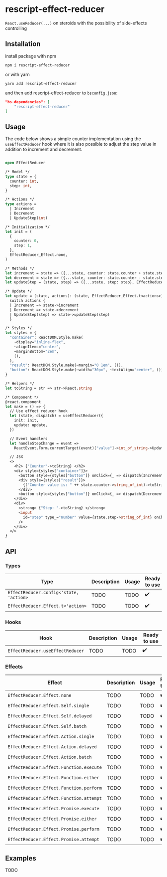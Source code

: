 # rescript-effect-reducer

`React.useReducer(...)` on steroids with the possibility of side-effects controlling

## Installation

install package with npm

```
npm i rescript-effect-reducer
```

or with yarn

```
yarn add rescript-effect-reducer
```

and then add rescript-effect-reducer to `bsconfig.json`:

```json
"bs-dependencies": [
    "rescript-effect-reducer"
]
```

## Usage

The code below shows a simple counter implementation using the `useEffectReducer` hook where it is also possible to adjust the step value in addition to increment and decrement.

```ocaml

open EffectReducer

/* Model */
type state = {
  counter: int,
  step: int,
}

/* Actions */
type actions =
  | Increment
  | Decrement
  | UpdateStep(int)

/* Initialization */
let init = (
  {
    counter: 0,
    step: 1,
  },
  EffectReducer_Effect.none,
)

/* Methods */
let increment = state => ({...state, counter: state.counter + state.step}, EffectReducer_Effect.none)
let decrement = state => ({...state, counter: state.counter - state.step}, EffectReducer_Effect.none)
let updateStep = (state, step) => ({...state, step: step}, EffectReducer_Effect.none)

/* Update */
let update = (state, actions): (state, EffectReducer_Effect.t<actions>) =>
  switch actions {
  | Increment => state->increment
  | Decrement => state->decrement
  | UpdateStep(step) => state->updateStep(step)
  }

/* Styles */
let styles = {
  "container": ReactDOM.Style.make(
    ~display="inline-flex",
    ~alignItems="center",
    ~marginBottom="2em",
    (),
  ),
  "result": ReactDOM.Style.make(~margin="0 1em", ()),
  "button": ReactDOM.Style.make(~width="30px", ~textAlign="center", ()),
}

/* Helpers */
let toString = str => str->React.string

/* Component */
@react.component
let make = () => {
  // Use effect reducer hook
  let (state, dispatch) = useEffectReducer({
    init: init,
    update: update,
  })

  // Event handlers
  let handleStepChange = event =>
    ReactEvent.Form.currentTarget(event)["value"]->int_of_string->UpdateStep->dispatch

  // JSX
  <>
    <h2> {"Counter"->toString} </h2>
    <div style={styles["container"]}>
      <button style={styles["button"]} onClick={_ => dispatch(Increment)}> {"+"->toString} </button>
      <div style={styles["result"]}>
        {("Counter value is: " ++ state.counter->string_of_int)->toString}
      </div>
      <button style={styles["button"]} onClick={_ => dispatch(Decrement)}> {"-"->toString} </button>
    </div>
    <div>
      <strong> {"Step: "->toString} </strong>
      <input
        id="step" type_="number" value={state.step->string_of_int} onChange={handleStepChange}
      />
    </div>
  </>
}

```

## API

### Types

| Type                                    | Description | Usage | Ready to use       |
| --------------------------------------- | ----------- | ----- | ------------------ |
| `EffectReducer.config<'state, 'action>` | TODO        | TODO  | :heavy_check_mark: |
| `EffectReducer.Effect.t<'action>`       | TODO        | TODO  | :heavy_check_mark: |

### Hooks

| Hook                             | Description | Usage | Ready to use       |
| -------------------------------- | ----------- | ----- | ------------------ |
| `EffectReducer.useEffectReducer` | TODO        | TODO  | :heavy_check_mark: |

### Effects

| Effect                                  | Description | Usage | Ready to use       |
| --------------------------------------- | ----------- | ----- | ------------------ |
| `EffectReducer.Effect.none`             | TODO        | TODO  | :heavy_check_mark: |
| `EffectReducer.Effect.Self.single`      | TODO        | TODO  | :heavy_check_mark: |
| `EffectReducer.Effect.Self.delayed`     | TODO        | TODO  | :heavy_check_mark: |
| `EffectReducer.Effect.Self.batch`       | TODO        | TODO  | :heavy_check_mark: |
| `EffectReducer.Effect.Action.single`    | TODO        | TODO  | :heavy_check_mark: |
| `EffectReducer.Effect.Action.delayed`   | TODO        | TODO  | :heavy_check_mark: |
| `EffectReducer.Effect.Action.batch`     | TODO        | TODO  | :heavy_check_mark: |
| `EffectReducer.Effect.Function.execute` | TODO        | TODO  | :heavy_check_mark: |
| `EffectReducer.Effect.Function.either`  | TODO        | TODO  | :heavy_check_mark: |
| `EffectReducer.Effect.Function.perform` | TODO        | TODO  | :heavy_check_mark: |
| `EffectReducer.Effect.Function.attempt` | TODO        | TODO  | :heavy_check_mark: |
| `EffectReducer.Effect.Promise.execute`  | TODO        | TODO  | :heavy_check_mark: |
| `EffectReducer.Effect.Promise.either`   | TODO        | TODO  | :heavy_check_mark: |
| `EffectReducer.Effect.Promise.perform`  | TODO        | TODO  | :heavy_check_mark: |
| `EffectReducer.Effect.Promise.attempt`  | TODO        | TODO  | :heavy_check_mark: |

## Examples

TODO
